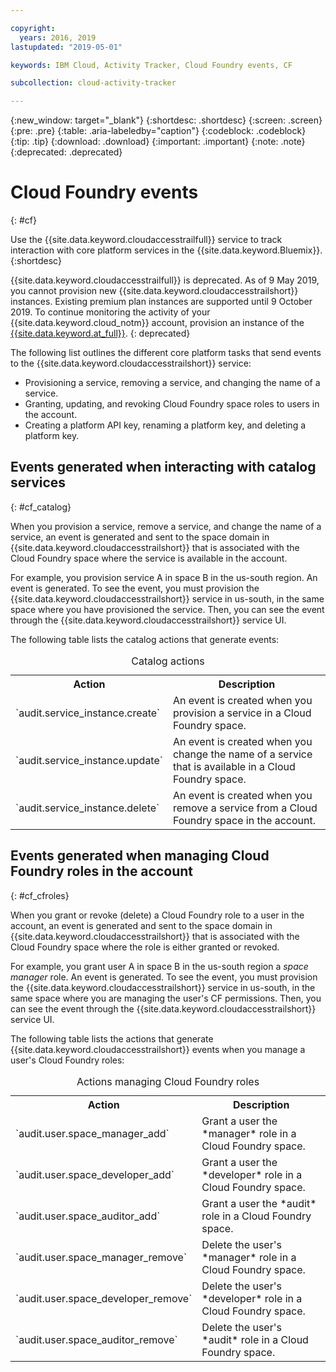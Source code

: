 ```yaml
---

copyright:
  years: 2016, 2019
lastupdated: "2019-05-01"

keywords: IBM Cloud, Activity Tracker, Cloud Foundry events, CF

subcollection: cloud-activity-tracker

---
```


{:new_window: target="_blank"}
{:shortdesc: .shortdesc}
{:screen: .screen}
{:pre: .pre}
{:table: .aria-labeledby="caption"}
{:codeblock: .codeblock}
{:tip: .tip}
{:download: .download}
{:important: .important}
{:note: .note}
{:deprecated: .deprecated}


# Cloud Foundry events
{: #cf}

Use the {{site.data.keyword.cloudaccesstrailfull}} service to track interaction with core platform services in the {{site.data.keyword.Bluemix}}. 
{:shortdesc}

{{site.data.keyword.cloudaccesstrailfull}} is deprecated. As of 9 May 2019, you cannot provision new {{site.data.keyword.cloudaccesstrailshort}} instances. Existing premium plan instances are supported until 9 October 2019. To continue monitoring the activity of your {{site.data.keyword.cloud_notm}} account, provision an instance of the [{{site.data.keyword.at_full}}](/docs/services/Activity-Tracker-with-LogDNA?topic=logdnaat-getting-started#getting-started).
{: deprecated}

The following list outlines the different core platform tasks that send events to the {{site.data.keyword.cloudaccesstrailshort}} service: 

* Provisioning a service, removing a service, and changing the name of a service.
* Granting, updating, and revoking Cloud Foundry space roles to users in the account.
* Creating a platform API key, renaming a platform key, and deleting a platform key.


## Events generated when interacting with catalog services
{: #cf_catalog}

When you provision a service, remove a service, and change the name of a service, an event is generated and sent to the space domain in {{site.data.keyword.cloudaccesstrailshort}} that is associated with the Cloud Foundry space where the service is available in the account. 

For example, you provision service A in space B in the us-south region. An event is generated. To see the event, you must provision the {{site.data.keyword.cloudaccesstrailshort}} service in us-south, in the same space where you have provisioned the service. Then, you can see the event through the {{site.data.keyword.cloudaccesstrailshort}} service UI.

The following table lists the catalog actions that generate events:

<table>
  <caption>Catalog actions</caption>
  <tr>
    <th>Action</th>
	  <th>Description</th>
  <tr>
  <tr>
    <td>`audit.service_instance.create`</td>
	<td>An event is created when you provision a service in a Cloud Foundry space.</td>
  </tr>
  <tr>
    <td>`audit.service_instance.update`</td>
	<td>An event is created when you change the name of a service that is available in a Cloud Foundry space.</td>
  </tr>
  <tr>
    <td>`audit.service_instance.delete`</td>
	<td>An event is created when you remove a service from a Cloud Foundry space in the account.</td>
  </tr>
</table>


 	

## Events generated when managing Cloud Foundry roles in the account
{: #cf_cfroles} 

When you grant or revoke (delete) a Cloud Foundry role to a user in the account, an event is generated and sent to the space domain in {{site.data.keyword.cloudaccesstrailshort}} that is associated with the Cloud Foundry space where the role is either granted or revoked. 

For example, you grant user A in space B in the us-south region a *space manager* role. An event is generated. To see the event, you must provision the {{site.data.keyword.cloudaccesstrailshort}} service in us-south, in the same space where you are managing the user's CF permissions. Then, you can see the event through the {{site.data.keyword.cloudaccesstrailshort}} service UI.


The following table lists the actions that generate {{site.data.keyword.cloudaccesstrailshort}} events when you manage a user's Cloud Foundry roles:

<table>
  <caption>Actions managing Cloud Foundry roles</caption>
  <tr>
    <th>Action</th>
	<th>Description</th>
  <tr>
  <tr>
    <td>`audit.user.space_manager_add`</td>
	<td>Grant a user the *manager* role in a Cloud Foundry space.</td>
  </tr>
  <tr>
    <td>`audit.user.space_developer_add`</td>
	<td>Grant a user the *developer* role in a Cloud Foundry space.</td>
  </tr>
  <tr>
    <td>`audit.user.space_auditor_add`</td>
	<td>Grant a user the *audit* role in a Cloud Foundry space.</td>
  </tr>
  <tr>
    <td>`audit.user.space_manager_remove`</td>
	<td>Delete the user's *manager* role in a Cloud Foundry space.</td>
  </tr>
  <tr>
    <td>`audit.user.space_developer_remove`</td>
	<td>Delete the user's *developer* role in a Cloud Foundry space.</td>
  </tr>
  <tr>
    <td>`audit.user.space_auditor_remove`</td>
	<td>Delete the user's *audit* role in a Cloud Foundry space.</td>
  </tr>
</table>






	
 	
 	
